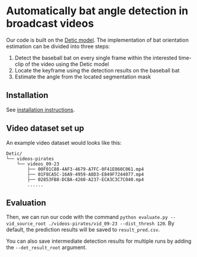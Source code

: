 # Automatically bat angle detection in broadcast videos

Our code is built on the [Detic model](https://github.com/facebookresearch/Detic?tab=readme-ov-file). The implementation of bat orientation estimation can be divided into three steps:

1. Detect the baseball bat on every single frame within the interested time-clip of the video using the Detic model
2. Locate the keyframe using the detection results on the baseball bat
3. Estimate the angle from the located segmentation mask

## Installation
See [installation instructions](INSTALL.md).

## Video dataset set up

An example video dataset would looks like this:

``````
Detic/
└── videos-pirates
    └── videos_09-23
        ├── 00F01C88-4AF3-4679-A7FC-0F41E060C061.mp4
        ├── 01F8CA5C-16A9-4959-A8D3-E849F7244077.mp4
        ├── 02853FB8-DCBA-4260-A237-ECA3C3C7C040.mp4
        ......
``````

## Evaluation

Then, we can run our code with the command `python evaluate.py --vid_source_root ./videos-pirates/vid_09-23 --dist_thresh 120`. By default, the prediction results will be saved to `result_pred.csv`.

You can also save intermediate detection results for multiple runs by adding the `--det_result_root` argument.